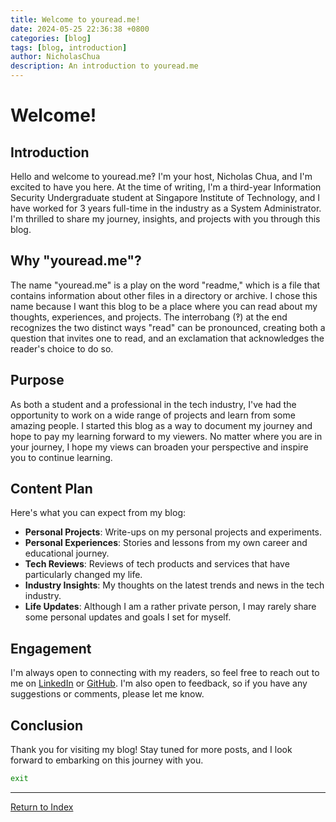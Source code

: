 ```yaml
---
title: Welcome to youread.me!
date: 2024-05-25 22:36:38 +0800
categories: [blog]
tags: [blog, introduction]
author: NicholasChua
description: An introduction to youread.me
---
```


# Welcome!

## Introduction
Hello and welcome to youread.me‽ I'm your host, Nicholas Chua, and I'm excited to have you here. At the time of writing, I'm a third-year Information Security Undergraduate student at Singapore Institute of Technology, and I have worked for 3 years full-time in the industry as a System Administrator. I'm thrilled to share my journey, insights, and projects with you through this blog.

## Why "youread.me"?
The name "youread.me" is a play on the word "readme," which is a file that contains information about other files in a directory or archive. I chose this name because I want this blog to be a place where you can read about my thoughts, experiences, and projects. The interrobang (‽) at the end recognizes the two distinct ways "read" can be pronounced, creating both a question that invites one to read, and an exclamation that acknowledges the reader's choice to do so.

## Purpose
As both a student and a professional in the tech industry, I've had the opportunity to work on a wide range of projects and learn from some amazing people. I started this blog as a way to document my journey and hope to pay my learning forward to my viewers. No matter where you are in your journey, I hope my views can broaden your perspective and inspire you to continue learning.

## Content Plan
Here's what you can expect from my blog:
- **Personal Projects**: Write-ups on my personal projects and experiments.
- **Personal Experiences**: Stories and lessons from my own career and educational journey.
- **Tech Reviews**: Reviews of tech products and services that have particularly changed my life.
- **Industry Insights**: My thoughts on the latest trends and news in the tech industry.
- **Life Updates**: Although I am a rather private person, I may rarely share some personal updates and goals I set for myself.

## Engagement
I'm always open to connecting with my readers, so feel free to reach out to me on [LinkedIn](https://www.linkedin.com/in/nicholaschua-infosec) or [GitHub](https://www.github.com/NicholasChua). I'm also open to feedback, so if you have any suggestions or comments, please let me know.

## Conclusion
Thank you for visiting my blog! Stay tuned for more posts, and I look forward to embarking on this journey with you.

```bash
exit
```

---

[Return to Index](#welcome)